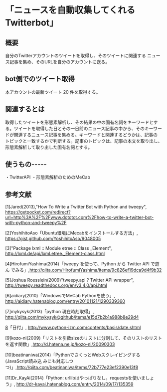 # 「ニュースを自動収集してくれるTwitterbot」

## 概要
自分のTwitterアカウントのツイートを取得し、そのツイートに関連する
ニュース記事を集め、そのURLを自分のアカウントに送る。

## bot側でのツイート取得
本アカウントの最新ツイート 20 件を取得する。

## 関連するとは
取得したツイートを形態素解析し、その結果の中の固有名詞をキーワードとす
る。ツイートを取得した日とその一日前のニュース記事の中から、そのキーワー
ドが関連するニュース記事を集める。キーワードと関連するどうかは、記事の
トピックと一致するかで判断する。記事のトピックは、記事の本文を取り出し、
形態素解析して取り出した固有名詞とする。

## 使うもの-----
・TwitterAPI
・形態素解析のためのMeCab



## 参考文献
[1]Jared(2013),"How To Write a Twitter Bot with Python and tweepy",
<https://getpocket.com/redirect?url=http%3A%2F%2Fwww.dototot.com%2Fhow-to-write-a-twitter-bot-with-python-and-tweepy%2F>

[2]YoshihitoAso「Ubuntu環境にMecabをインストールする方法」,
<https://gist.github.com/YoshihitoAso/9048005>

[3]"Package lxml :: Module etree :: Class _Element",
<http://lxml.de/api/lxml.etree._Element-class.html>

[4]HirofumiYashima(2014)「tweepy を使って、Python から Twitter API で遊ん
でみる」,<http://qiita.com/HirofumiYashima/items/9c826ef19dca9d4f9b32>

[5]Joshua Roesslein(2009)"tweepy.api ? Twitter API wrapper",
<http://tweepy.readthedocs.org/en/v3.4.0/api.html>

[6]aidiary(2010)「WindowsでMeCab Pythonを使う」,
<http://aidiary.hatenablog.com/entry/20101121/1290339360>

[7]mykysyk(2013)「python 現在時刻取得」,
<http://qiita.com/mykysyk@github/items/e15d7b2b1a988b8e29d4>

[8](2010,python-izm)「日付」,
<http://www.python-izm.com/contents/basis/date.shtml>

[9]kozo-ni(2009)「リストを引数sizeのリストに分割して、そのリストのリスト
を返す関数」,<http://d.hatena.ne.jp/kozo-ni/20090303>

[10]beatinaniwa(2014)「PythonでさくっとWebスクレイピングする (JavaScript読み込
みにも対応しつつ)」,<http://qiita.com/beatinaniwa/items/72b777e23ef2390e13f8>

[11]Dr_KayAi(2014)「Python: urllibはやっぱりなし。requestsを使いましょう」,
<http://dr-kayai.hatenablog.com/entry/2014/09/17/135359>
